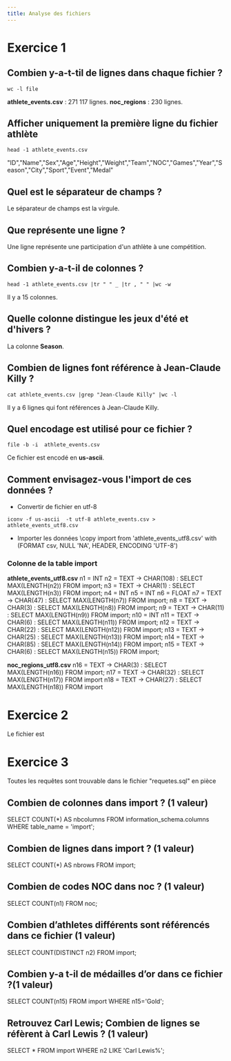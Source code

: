 ```yaml
---
title: Analyse des fichiers
---
```


# Exercice 1

## Combien y-a-t-til de lignes dans chaque fichier ?

```
wc -l file
```

**athlete_events.csv** : 271 117 lignes.
**noc_regions** : 230 lignes.

## Afficher uniquement la première ligne du fichier athlète

```
head -1 athlete_events.csv
```

"ID","Name","Sex","Age","Height","Weight","Team","NOC","Games","Year","Season","City","Sport","Event","Medal"

## Quel est le séparateur de champs ?

Le séparateur de champs est la virgule.

## Que représente une ligne ?

Une ligne représente une participation d'un athlète à une compétition.

## Combien y-a-t-il de colonnes ?

```
head -1 athlete_events.csv |tr " " _ |tr , " " |wc -w
```

Il y a 15 colonnes.

## Quelle colonne distingue les jeux d'été et d'hivers ? 

La colonne **Season**.

## Combien de lignes font référence à Jean-Claude Killy ?

```
cat athlete_events.csv |grep "Jean-Claude Killy" |wc -l
```

Il y a 6 lignes qui font références à Jean-Claude Killy.

## Quel encodage est utilisé pour ce fichier ?

```
file -b -i  athlete_events.csv
```

Ce fichier est encodé en **us-ascii**.

## Comment envisagez-vous l'import de ces données ?

- Convertir de fichier en utf-8
```
iconv -f us-ascii  -t utf-8 athlete_events.csv > athlete_events_utf8.csv
```

- Importer les données
\copy import from 'athlete_events_utf8.csv' with (FORMAT csv, NULL 'NA', HEADER, ENCODING 'UTF-8')


### Colonne de la table import 

**athlete_events_utf8.csv**
n1 = INT 
n2 = TEXT -> CHAR(108) : SELECT MAX(LENGTH(n2)) FROM import;
n3 = TEXT -> CHAR(1) : SELECT MAX(LENGTH(n3)) FROM import;
n4 = INT
n5 = INT
n6 = FLOAT
n7 = TEXT -> CHAR(47) : SELECT MAX(LENGTH(n7)) FROM import;
n8 = TEXT -> CHAR(3) : SELECT MAX(LENGTH(n8)) FROM import;
n9 = TEXT -> CHAR(11) : SELECT MAX(LENGTH(n9)) FROM import;
n10 = INT
n11 = TEXT -> CHAR(6) : SELECT MAX(LENGTH(n11)) FROM import; 
n12 = TEXT -> CHAR(22) : SELECT MAX(LENGTH(n12)) FROM import;
n13 = TEXT -> CHAR(25) : SELECT MAX(LENGTH(n13)) FROM import;
n14 = TEXT -> CHAR(85) : SELECT MAX(LENGTH(n14)) FROM import;
n15 = TEXT -> CHAR(6) : SELECT MAX(LENGTH(n15)) FROM import;

**noc_regions_utf8.csv**
n16 = TEXT -> CHAR(3) : SELECT MAX(LENGTH(n16)) FROM import;
n17 = TEXT -> CHAR(32) : SELECT MAX(LENGTH(n17)) FROM import
n18 = TEXT -> CHAR(27) : SELECT MAX(LENGTH(n18)) FROM import

# Exercice 2
Le fichier est 


# Exercice 3
Toutes les requêtes sont trouvable dans le fichier "requetes.sql" en pièce 

##  Combien de colonnes dans import ? (1 valeur)
SELECT COUNT(*) AS nbcolumns
FROM information_schema.columns
WHERE table_name = 'import';

##  Combien de lignes dans import ? (1 valeur)
SELECT COUNT(*) AS nbrows
FROM import;

##  Combien de codes NOC dans noc ? (1 valeur)
SELECT COUNT(n1)
FROM noc;

##  Combien d’athletes différents sont référencés dans ce fichier (1 valeur)
SELECT COUNT(DISTINCT n2) 
FROM import;

##  Combien y-a t-il de médailles d’or dans ce fichier ?(1 valeur)
SELECT COUNT(n15)
FROM import
WHERE n15='Gold';
##  Retrouvez Carl Lewis; Combien de lignes se réfèrent à Carl Lewis ? (1 valeur)
SELECT *
FROM import
WHERE n2 LIKE 'Carl Lewis%';